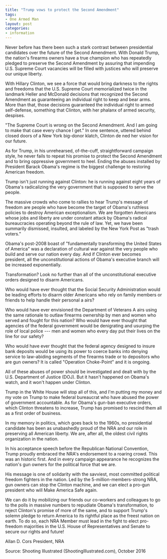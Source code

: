 ```yaml
---
title: "Trump vows to protect the Second Amendment"
tags:
- One Armed Man
layout: post
categories:
- information
---
```


Never before has there been such a stark contrast between presidential candidates over the future of the Second Amendment. With Donald Trump, the nation's firearms owners have a true champion who has repeatedly pledged to preserve the Second Amendment by assuring that impending U.S. Supreme Court vacancies will be filled with justices who will preserve our unique liberty.

With Hillary Clinton, we see a force that would bring darkness to the rights and freedoms that the U.S. Supreme Court memorialized twice in the landmark Heller and McDonald decisions that recognized the Second Amendment as guaranteeing an individual right to keep and bear arms. More than that, those decisions guaranteed the individual right to armed self-defense, something that Clinton, with her phalanx of armed security, despises.

"The Supreme Court is wrong on the Second Amendment. And I am going to make that case every chance I get." In one sentence, uttered behind closed doors of a New York big-donor klatch, Clinton de ned her vision for our future.

As for Trump, in his unrehearsed, of-the-cuff, straightforward campaign style, he never fails to repeat his promise to protect the Second Amendment and to bring oppressive government to heel. Ending the abuses installed by President Barack Obama's regime is the biggest challenge to restoring American freedom.

Trump isn't just running against Clinton: he is running against eight years of Obama's radicalizing the very government that is supposed to serve the people.

The massive crowds who come to rallies to hear Trump's message of freedom are people who have become the target of Obama's ruthless policies to destroy American exceptionalism. We are forgotten Americans whose jobs and liberty are under constant attack by Obama's radical bureaucracies operating beyond the rule of law. Yet, we have been summarily dismissed, insulted, and labeled by the New York Post as "trash voters."

Obama's post-2008 boast of "fundamentally transforming the United States of America" was a declaration of cultural war against the very people who build and serve our nation every day. And if Clinton ever becomes president, all the unconstitutional actions of Obama's executive branch will be increased exponentially.

Transformation? Look no further than all of the unconstitutional executive orders designed to disarm Americans.

Who would have ever thought that the Social Security Administration would be leading efforts to disarm older Americans who rely on family members or friends to help handle their personal a airs?

Who would have ever envisioned the Department of Veterans A airs using the same rationale to outlaw firearms ownership by men and women who served and fought for this nation? Who would have ever thought that agencies of the federal government would be denigrating and usurping the role of local police --- men and women who every day put their lives on the line for our safety?

Who would have ever thought that the federal agency designed to insure bank deposits would be using its power to coerce banks into denying service to law-abiding segments of the firearms trade or to depositors who are gun owners? It is called "Operation Choke-Point" and it is ongoing.

All of these abuses of power should be investigated and dealt with by the U.S. Department of Justice (DOJ). But it hasn't happened on Obama's watch, and it won't happen under Clinton.

Trump in the White House will stop all of this, and I'm putting my money and my vote on Trump to make federal bureaucrat who have abused the power of government accountable. As for Obama's gun-ban executive orders, which Clinton threatens to increase, Trump has promised to rescind them all as a first order of business.

In my memory in politics, which goes back to the 1960s, no presidential candidate has been as unabashedly proud of the NRA and our role in preserving all American liberty. We are, after all, the oldest civil rights organization in the nation.

In his acceptance speech before the Republican National Convention, Trump proudly embraced the NRA's endorsement to a roaring crowd. This was an historic first. And in every campaign appearance he recognizes the nation's gun owners for the political force that we are.

His message is one of solidarity with the savviest, most committed political freedom fighters in the nation. Led by the 5-million-members-strong NRA, gun owners can stop the Clinton machine, and we can elect a pro-gun president who will Make America Safe again.

We can do it by mobilizing our friends our co-workers and colleagues to go to the polls in massive numbers to repudiate Obama's transformation, to reject Clinton's promise of more of the same, and to support Trump's solemn pledge to return America to its rightful place as the freest nation on earth. To do so, each NRA Member must lead in the fight to elect pro-freedom majorities in the U.S. House of Representatives and Senate to secure our rights and future!

Allan D. Cors
President, NRA

Source: Shooting Illustrated (ShootingIllustrated.com), October 2016
